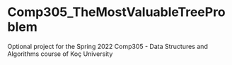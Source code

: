 # Comp305_TheMostValuableTreeProblem
Optional project for the Spring 2022 Comp305 - Data Structures and Algorithms course of Koç University 
